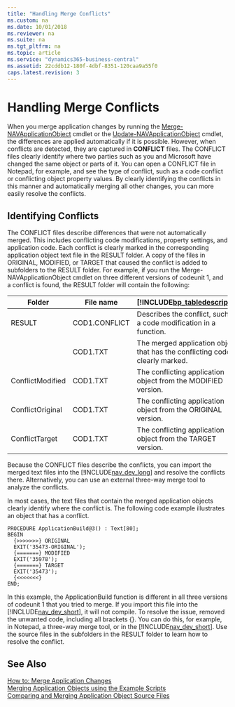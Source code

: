 ```yaml
---
title: "Handling Merge Conflicts"
ms.custom: na
ms.date: 10/01/2018
ms.reviewer: na
ms.suite: na
ms.tgt_pltfrm: na
ms.topic: article
ms.service: "dynamics365-business-central"
ms.assetid: 22cddb12-180f-4dbf-8351-120caa9a55f0
caps.latest.revision: 3
---
```

# Handling Merge Conflicts
When you merge application changes by running the [Merge-NAVApplicationObject](https://go.microsoft.com/fwlink/?linkid=398884) cmdlet or the [Update-NAVApplicationObject](https://go.microsoft.com/fwlink/?linkid=398886) cmdlet, the differences are applied automatically if it is possible. However, when conflicts are detected, they are captured in **CONFLICT** files. The CONFLICT files clearly identify where two parties such as you and Microsoft have changed the same object or parts of it. You can open a CONFLICT file in Notepad, for example, and see the type of conflict, such as a code conflict or conflicting object property values. By clearly identifying the conflicts in this manner and automatically merging all other changes, you can more easily resolve the conflicts.  

## Identifying Conflicts  
The CONFLICT files describe differences that were not automatically merged. This includes conflicting code modifications, property settings, and application code. Each conflict is clearly marked in the corresponding application object text file in the RESULT folder. A copy of the files in ORIGINAL, MODIFIED, or TARGET that caused the conflict is added to subfolders to the RESULT folder. For example, if you run the Merge-NAVApplicationObject cmdlet on three different versions of codeunit 1, and a conflict is found, the RESULT folder will contain the following:  

|Folder|File name|[!INCLUDE[bp_tabledescription](../developer/includes/bp_tabledescription_md.md)]|  
|------------|---------------|---------------------------------------|  
|RESULT|COD1.CONFLICT|Describes the conflict, such as a code modification in a function.|  
||COD1.TXT|The merged application object that has the conflicting code clearly marked.|  
|ConflictModified|COD1.TXT|The conflicting application object from the MODIFIED version.|  
|ConflictOriginal|COD1.TXT|The conflicting application object from the ORIGINAL version.|  
|ConflictTarget|COD1.TXT|The conflicting application object from the TARGET version.|  

Because the CONFLICT files describe the conflicts, you can import the merged text files into the [!INCLUDE[nav_dev_long](../developer/includes/nav_dev_long_md.md)] and resolve the conflicts there. Alternatively, you can use an external three-way merge tool to analyze the conflicts.  

In most cases, the text files that contain the merged application objects clearly identify where the conflict is. The following code example illustrates an object that has a conflict.  

```  
PROCEDURE ApplicationBuild@3() : Text[80];  
BEGIN  
  {>>>>>>>} ORIGINAL  
  EXIT('35473-ORIGINAL');  
  {=======} MODIFIED  
  EXIT('35978');  
  {=======} TARGET  
  EXIT('35473');  
  {<<<<<<<}  
END;  

```  

In this example, the ApplicationBuild function is different in all three versions of codeunit 1 that you tried to merge. If you import this file into the [!INCLUDE[nav_dev_short](../developer/includes/nav_dev_short_md.md)], it will not compile. To resolve the issue, removed the unwanted code, including all brackets {}. You can do this, for example, in Notepad, a three-way merge tool, or in the [!INCLUDE[nav_dev_short](../developer/includes/nav_dev_short_md.md)]. Use the source files in the subfolders in the RESULT folder to learn how to resolve the conflict.  

## See Also  
 [How to: Merge Application Changes](How-to--Merge-Application-Changes.md)   
 [Merging Application Objects using the Example Scripts](Merging-Application-Objects-using-the-Example-Scripts.md)   
 [Comparing and Merging Application Object Source Files](Comparing-and-Merging-Application-Object-Source-Files.md)   
